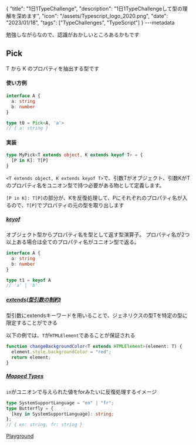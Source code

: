 {
  "title": "1日1TypeChallenge",
  "description": "1日1TypeChallengeして型の理解を深めます",
  "icon": "/assets/Typescript_logo_2020.png",
  "date": "2023/01/18",
  "tags": ["TypeChallenges", "TypeScript"]
}
---metadata

勉強しながらなので、認識がおかしいところあるかもです

## Pick
T から K のプロパティを抽出する型です

#### 使い方例
```typescript
interface A {
  a: string
  b: number
}

type t0 = Pick<A, 'a'>
// { a: string }
```

#### 実装
```typescript
type MyPick<T extends object, K extends keyof T> = {
  [P in K]: T[P]
}
```
`<T extends object, K extends keyof T>`で、引数Tがオブジェクト、引数KがTのプロパティ名をユニオン型で持つ必要がある物として定義します。

`[P in K]: T[P]`の部分が、Kを反復処理して、Pにそれぞれのプロパティ名が入るので、`T[P]`でプロパティの元の型を取り出します

##### [keyof](https://typescriptbook.jp/reference/type-reuse/keyof-type-operator)
オブジェクト型からプロパティ名を型として返す型演算子。
プロパティ名が2つ以上ある場合は全てのプロパティ名がユニオン型で返る。

```typescript
interface A {
  a: string
  b: number
}

type t1 = keyof A
// 'a' | 'b'
```

##### [extends(型引数の制約)](https://typescriptbook.jp/reference/generics/type-parameter-constraint)
型引数にextendsキーワードを用いることで、ジェネリクスの型Tを特定の型に限定することができる

以下の例では、`T`が`HTMLElement`であることが保証される
```typescript
function changeBackgroundColor<T extends HTMLElement>(element: T) {
  element.style.backgroundColor = "red";
  return element;
}
```

##### [Mapped Types](https://typescriptbook.jp/reference/type-reuse/mapped-types)
`in`がユニオンで与えられた値をforみたいに反復処理するイメージ

```typescript
type SystemSupportLanguage = "en" | "fr";
type Butterfly = {
  [key in SystemSupportLanguage]: string;
};
// { en: string, fr: string }
```

[Playground](https://www.typescriptlang.org/play?#code/PQKgUABBAsELQQAoEsDGBrS8491gRgJ4QCCAdgC4AWA9mcQGICuEAFAAICGlAZkwJQQAxIFwlQFi+wpmWR1h+JsgA2FOMjJgsQrREBXMYHlVDVEAivoH8GQD3xJwHYMgaPVAZwyAfhkBjDIGKGQFcMLgAYoMAHgAqADQQANIAfB6ASQyA-vKAFK6A2gyAWgyAgAwefh6A0gyAkQwewR6WgOsMgLcMgIsMLhGAvUaAX4qAmgyA0QzWEYD52oCjEYDqDIB+DNWAQAyGEIDR8oASDIAODIBY-70eExQAzlhqFACmAE48nKjzEH40ACY0EADeWFAUyBSK8wBcEFMUi2oA5ocQW-NTqLcADsd0l9e3ZA9QKCoGgAW3eZwWW0u+BoNDO3CwAF9ehRCO91psdohFvMAG7IeYAdwgAF4IABZQjedD+bY0IIAcmOp3mDIgAB8IAzgWCIfMtgzQr1gWRrhAKHTLpiaNi8QTiWSDoDAcyzpcGQBheFkCCLWEghkBR5A0Hg+aQy4rRRTeZGqDIqATDy9UIQADiJwAEkx8IBzBkAXR6AWKi6iMqBQKO8pudgMBpqgqAA6ABWUwTNEWd2A0GASc4YBAwA0oAgAH0y+WK+WIIBlBmrgGsGQDNDPZAJMMEUAGFGAU0VS5WeyWIAWNHMlis1qR9lhOD8bvcCJcyEwQfglmBkWBUejxQAGUlINA0kiMziCjTr9YUACMO-Q80INB4pBPaPWlOp-gg8wAHgsyFsphAaPgSbzKgFBBME75fvMP5-tet73n4rqKlgADaiAQGoIQALpSqhmErkWIDdr2FYQI4gCdDIAEwyAI0M9hkURxFlv2hbIGC6YUOKT77BAACiACOTCcIoQTcR+6IgRAiIQDweogly7CnnA8aCWc-wvMATDHNaDKPhuqCcDaf5kshWAiWJFA+HxAmKBZonAZC55BC+e60jsjKqqyoSeXaPG2SBFn8YJNlmfyABMjlUs50puScZxspy3KmnyAqeaE3kxhA8lTHAn5mdlix6osWBOb4UVcu5cVcjyZqQhVDJqLignIMlRp4WAQ7LKsGJ0uORwxRcVzTv8WDPK8HxfGQU5-ACEBVUl0Kwtq+FtZQw6dT5wVbJeSrin1k0zqu7Ujuspl2aFPU7Sye1DSavLmvy81wvMCKrsWDEkYAhNaWGRjiAMMM+T0QxTFgKAWCuoAx5GACreESAI6KgCQ5iGYYRlGMZxomKZphmWbANwUyEksOZ5lA4NQ4A0ZG1KG4aRtGsavGjqbppm2ZTHCGkyKKoMQIAugyWIAa3KWIATVGADIZFNI9TqPJvTmO5vmhZAA)


